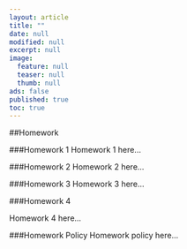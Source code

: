 ```yaml
---
layout: article
title: ""
date: null
modified: null
excerpt: null
image: 
  feature: null
  teaser: null
  thumb: null
ads: false
published: true
toc: true
---
```


##Homework

###Homework 1
Homework 1 here...

###Homework 2
Homework 2 here...

###Homework 3
Homework 3 here...

###Homework 4

Homework 4 here...

###Homework Policy
Homework policy here...